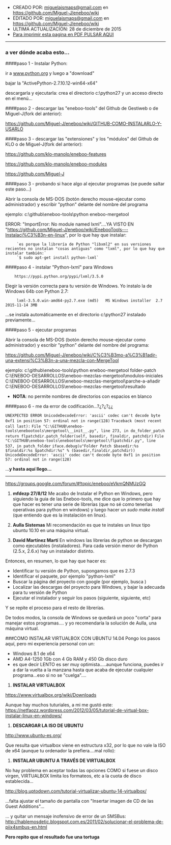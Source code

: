 * CREADO POR: miguelajsmaps@gmail.com en https://github.com/Miguel-J/eneboo/wiki
* EDITADO POR: miguelajsmaps@gmail.com en https://github.com/Miguel-J/eneboo/wiki
* ULTIMA ACTUALIZACIÓN: 28 de diciembre de 2015
* [Para imprimir esta pagina en PDF PULSAR AQUI](https://gitprint.com/Miguel-J/eneboo/wiki/Eneboo-Tools-en-Windows)

----
### a ver dónde acaba esto...

####paso 1 - Instalar Python:

ir a www.python.org  y luego a "download"

bajar la "ActivePython-2.7.10.12-win64-x64"

descargarla y ejecutarla: crea el directorio c:\python27 y un acceso directo en el menú...

####paso 2 - descargar las "eneboo-tools" del Github de Gestiweb o de Miguel-J(fork del anterior):

https://github.com/Miguel-J/eneboo/wiki/GITHUB-COMO-INSTALARLO-Y-USARLO

####paso 3 - descargar las "extensiones" y los "módulos" del Github de KLO o de Miguel-J(fork del anterior):

https://github.com/klo-manolo/eneboo-features

https://github.com/klo-manolo/eneboo-modules

https://github.com/Miguel-J

####paso 3 - probando si hace algo al ejecutar programas (se puede saltar este paso...)

Abrir la consola de  MS-DOS (botón derecho mouse-ejecutar como administrador) y escribir "python" delante del nombre del programa

ejemplo: c:\github\eneboo-tools\python eneboo-mergetool

ERROR: "ImportError: No module named lxml"....YA VISTO EN "https://github.com/Miguel-J/eneboo/wiki/EnebooTools---Instalaci%C3%B3n-en-linux", por lo que hay que instalar:

         `es porque la librería de Python "libxml2" en sus versiones recientes no instalan "cosas antiguas" como "lxml", por lo que hay que instalar también:`
         `$ sudo apt-get install python-lxml` 

####paso 4 - instalar "Python-lxml" para Windows

        https://pypi.python.org/pypi/lxml/3.5.0

Elegir la versión correcta para tu versión de Windows. Yo instalo la de Windows 64b con Python 2.7:

         lxml-3.5.0.win-amd64-py2.7.exe (md5)   MS Windows installer  2.7  2015-11-14 3MB 

...se instala automáticamente en el directorio c:\python27 instalado previamente...


####paso 5 - ejecutar programas

Abrir la consola de  MS-DOS (botón derecho mouse-ejecutar como administrador) y escribir "python" delante del nombre del programa:

https://github.com/Miguel-J/eneboo/wiki/C%C3%B3mo-a%C3%B1adir-una-extensi%C3%B3n-a-una-mezcla-con-MergeTool

ejemplo: c:\github\eneboo-tools\python eneboo-mergetool folder-patch C:\ENEBOO-DESARROLLOS\eneboo-mezclas-mergetool\modulos-iniciales C:\ENEBOO-DESARROLLOS\eneboo-mezclas-mergetool\parche-a-añadir C:\ENEBOO-DESARROLLOS\eneboo-mezclas-mergetool\resultado

* **NOTA**: no permite nombres de directorios con espacios en blanco

####paso 6 - me da error de codificación...?¿?¿?¿¿

`UNEXPECTED ERROR UnicodeDecodeError: 'ascii' codec can't decode byte 0xf1 in position 57: ordinal not in range(128)`
`Traceback (most recent call last):`
  `File "C:\GITHUB\eneboo-tools\enebootools\mergetool\__init__.py", line 273, in do_folder_patch`
    `return flpatchdir.patch_folder(self, basedir, finaldir, patchdir)`
  `File "C:\GITHUB\eneboo-tools\enebootools\mergetool\flpatchdir.py", line 537, in patch_folder`
    `iface.debug(u"Folder Patch $basedir:%s $finaldir:%s $patchdir:%s" % (basedir,finaldir,patchdir))`
`UnicodeDecodeError: 'ascii' codec can't decode byte 0xf1 in position 57: ordinal not in range(128)`


...**y hasta aquí llego...**

---

https://groups.google.com/forum/#!topic/eneboo/eVkmQNMUzGQ


1. **mfdezp    27/8/12**
Me acabo de Instalar el Python en Windows, pero siguiendo la guia de las Eneboo-tools, me dice que lo primero que hay que hacer es tener una serie de librerías (que no sé como tenerlas operativas para python en windows) y luego hacer un 
_sudo make install_ (que entiendo que es la instalación en linux). 

2. **Aulla Sistemas**
Mi recomendación es que te instales un linux tipo ubuntu 10.10 en una máquina virtual.

3. **David Martínez Martí**
En windows las librerías de python se descargan como ejecutables (instaladores). Para cada versión menor de Python  (2.5.x, 2.6.x) hay un instalador distinto. 

Entonces, en resumen, lo que hay que hacer es: 

- Identificar tu versión de Python, supongamos que es 2.7.3 
- Identificar el paquete, por ejemplo "python-lxml" 
- Buscar la página del proyecto con google (por ejemplo, busca <python lxml>) 
- Localizar las descargas del proyecto para Windows, y bajar la 
adecuada para tu versión de Python 
- Ejecutar el instalador y seguir los pasos (siguiente, siguiente, etc) 

Y se repite el proceso para el resto de librerías. 

De todos modos, la consola de Windows se quedará un poco "corta" para 
manejar estos programas.... y yo recomendaría la solución de Aulla, 
una máquina virtual. 

###COMO INSTALAR VIRTUALBOX CON UBUNTU 14.04
Pongo los pasos aquí, pero mi experiencia personal con un:
* Windows 8.1 de x64
* AMD A4-1250 1Gb con 4 Gb RAM y 450 Gb disco duro
* es que decir LENTO es ser muy optimista.....aunque funciona, puedes ir a dar la vuelta a la manzana hasta que acaba de ejecutar cualquier programa...eso si no se "cuelga"....

1. **INSTALAR VIRTUALBOX**

https://www.virtualbox.org/wiki/Downloads

Aunque hay muchos tuturiales, a mi me gustó este:
https://netfaozz.wordpress.com/2012/03/05/tutorial-de-virtual-box-instalar-linux-en-windows/

1. **DESCARGAR LA ISO DE UBUNTU**

http://www.ubuntu-es.org/

Que resulta que virtualbox viene en estructura x32, por lo que no vale la ISO de x64 (aunque tu ordenador la prefiera....mal rollo):

1. **INSTALAR UBUNTU A TRAVÉS DE VIRTUALBOX**

No hay problema en aceptar todas las opciones COMO si fuese un disco virgen, VIRTUALBOX limita los formateos, etc a la cuota de disco establecida...

http://blog.uptodown.com/tutorial-virtualizar-ubuntu-14-virtualbox/

...falta ajustar el tamaño de pantalla con "Insertar imagen de CD de las Guest Additions"...

... y quitar un mensaje inofensivo de error de un SMSBus:
http://hablemosdetic.blogspot.com.es/2011/02/solucionar-el-problema-de-piix4smbus-en.html

**Pero repito que el resultado fue una tortuga**

